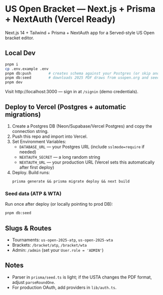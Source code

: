 # US Open Bracket — Next.js + Prisma + NextAuth (Vercel Ready)

Next.js 14 + Tailwind + Prisma + NextAuth app for a Served-style US Open bracket editor.

## Local Dev

```bash
pnpm i
cp .env.example .env
pnpm db:push        # creates schema against your Postgres (or skip and rely on migration deploy)
pnpm db:seed        # downloads 2025 PDF draws from usopen.org and seeds ATP & WTA
pnpm dev
```

Visit http://localhost:3000 — sign in at `/signin` (demo credentials).

## Deploy to Vercel (Postgres + automatic migrations)

1. Create a Postgres DB (Neon/Supabase/Vercel Postgres) and copy the connection string.
2. Push this repo and import into Vercel.
3. Set Environment Variables:
   - `DATABASE_URL` — your Postgres URL (include `sslmode=require` if needed)
   - `NEXTAUTH_SECRET` — a long random string
   - `NEXTAUTH_URL` — your production URL (Vercel sets this automatically after first deploy)
4. Deploy. Build runs:
   ```
   prisma generate && prisma migrate deploy && next build
   ```

### Seed data (ATP & WTA)

Run once after deploy (or locally pointing to prod DB):

```bash
pnpm db:seed
```

## Slugs & Routes

- Tournaments: `us-open-2025-atp`, `us-open-2025-wta`
- Brackets: `/bracket/atp`, `/bracket/wta`
- Admin: `/admin` (set your `User.role = 'ADMIN'`)

## Notes

- Parser in `prisma/seed.ts` is light; if the USTA changes the PDF format, adjust `parseRoundOne`.
- For production OAuth, add providers in `lib/auth.ts`.
